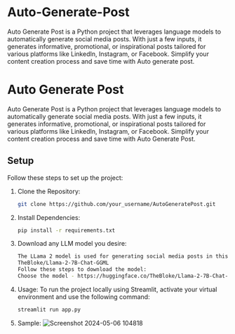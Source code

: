 # Auto-Generate-Post
Auto Generate Post is a Python project that leverages language models to automatically generate social media posts. With just a few inputs, it generates informative, promotional, or inspirational posts tailored for various platforms like LinkedIn, Instagram, or Facebook. Simplify your content creation process and save time with Auto generate post. 

# Auto Generate Post

Auto Generate Post is a Python project that leverages language models to automatically generate social media posts. With just a few inputs, it generates informative, promotional, or inspirational posts tailored for various platforms like LinkedIn, Instagram, or Facebook. Simplify your content creation process and save time with Auto Generate Post.

## Setup

Follow these steps to set up the project:

1. Clone the Repository:
   ```bash
   git clone https://github.com/your_username/AutoGeneratePost.git

2. Install Dependencies:
   ```bash
   pip install -r requirements.txt

3. Download any LLM model you desire:
   ```bash
   The LLama 2 model is used for generating social media posts in this project.
   TheBloke/Llama-2-7B-Chat-GGML
   Follow these steps to download the model:
   Choose the model - https://huggingface.co/TheBloke/Llama-2-7B-Chat-GGML/tree/main
   
3. Usage:
    To run the project locally using Streamlit, activate your virtual environment and use the      following command: 
     ```bash
   streamlit run app.py

4. Sample:
   ![Screenshot 2024-05-06 104818](https://github.com/s-akash-s/Auto-Generate-Post/assets/111418379/5d2b3083-75b0-4350-ad85-ae2ad4206748)
